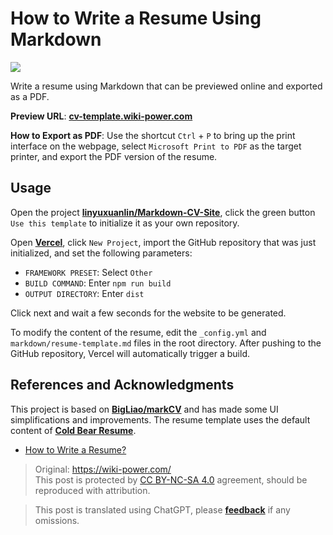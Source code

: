 # How to Write a Resume Using Markdown

![](https://wiki-media-1253965369.cos.ap-guangzhou.myqcloud.com/img/20210318220041.png)

Write a resume using Markdown that can be previewed online and exported as a PDF.

**Preview URL**: [**cv-template.wiki-power.com**](https://cv-template.wiki-power.com/)

**How to Export as PDF**: Use the shortcut `Ctrl` + `P` to bring up the print interface on the webpage, select `Microsoft Print to PDF` as the target printer, and export the PDF version of the resume.

## Usage

Open the project [**linyuxuanlin/Markdown-CV-Site**](https://github.com/linyuxuanlin/Markdown-CV-Site), click the green button `Use this template` to initialize it as your own repository.

Open [**Vercel**](https://vercel.com/), click `New Project`, import the GitHub repository that was just initialized, and set the following parameters:

- `FRAMEWORK PRESET`: Select `Other`
- `BUILD COMMAND`: Enter `npm run build`
- `OUTPUT DIRECTORY`: Enter `dist`

Click next and wait a few seconds for the website to be generated.

To modify the content of the resume, edit the `_config.yml` and `markdown/resume-template.md` files in the root directory. After pushing to the GitHub repository, Vercel will automatically trigger a build.

## References and Acknowledgments

This project is based on [**BigLiao/markCV**](https://github.com/BigLiao/markCV) and has made some UI simplifications and improvements. The resume template uses the default content of [**Cold Bear Resume**](https://cv.ftqq.com/).

- [How to Write a Resume?](https://mp.weixin.qq.com/s/P64bm-SBYXyQymfHAR1rqA)

> Original: <https://wiki-power.com/>  
> This post is protected by [CC BY-NC-SA 4.0](https://creativecommons.org/licenses/by/4.0/deed.en) agreement, should be reproduced with attribution.

> This post is translated using ChatGPT, please [**feedback**](https://github.com/linyuxuanlin/Wiki_MkDocs/issues/new) if any omissions.
